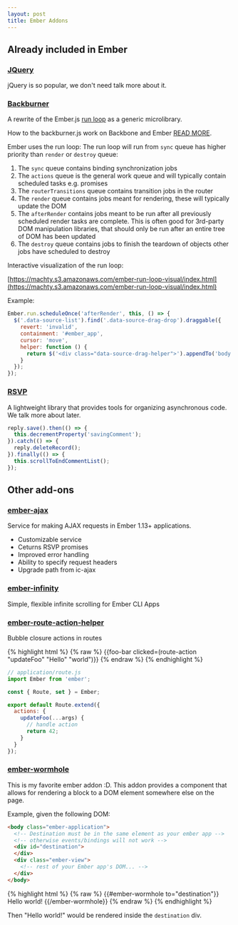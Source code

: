 ```yaml
---
layout: post
title: Ember Addons
---
```


## Already included in Ember

### [JQuery](https://jquery.com/)

jQuery is so popular, we don't need talk more about it.

### [Backburner](https://github.com/ebryn/backburner.js/)

A rewrite of the Ember.js [run loop](https://guides.emberjs.com/v1.10.0/understanding-ember/run-loop/) as a generic microlibrary.

How to the backburner.js work on Backbone and Ember [READ MORE](http://talks.erikbryn.com/backburner.js-and-the-ember-run-loop/).

Ember uses the run loop: The run loop will run from `sync` queue has higher priority than `render` or `destroy` queue:

1. The `sync` queue contains binding synchronization jobs
2. The `actions` queue is the general work queue and will typically contain scheduled tasks e.g. promises
3. The `routerTransitions` queue contains transition jobs in the router
4. The `render` queue contains jobs meant for rendering, these will typically update the DOM
5. The `afterRender` contains jobs meant to be run after all previously scheduled render tasks are complete. This is often good for 3rd-party DOM manipulation libraries, that should only be run after an entire tree of DOM has been updated
6. The `destroy` queue contains jobs to finish the teardown of objects other jobs have scheduled to destroy

Interactive visualization of the run loop:

[https://machty.s3.amazonaws.com/ember-run-loop-visual/index.html](https://machty.s3.amazonaws.com/ember-run-loop-visual/index.html)

Example:

```javascript
Ember.run.scheduleOnce('afterRender', this, () => {
  $('.data-source-list').find('.data-source-drag-drop').draggable({
    revert: 'invalid',
    containment: '#ember_app',
    cursor: 'move',
    helper: function () {
      return $('<div class="data-source-drag-helper">').appendTo('body').get(0);
    }
  });
});
```

### [RSVP](https://github.com/tildeio/rsvp.js/)

A lightweight library that provides tools for organizing asynchronous code. We talk more about later.

```javascript
reply.save().then(() => {
  this.decrementProperty('savingComment');
}).catch(() => {
  reply.deleteRecord();
}).finally(() => {
  this.scrollToEndCommentList();
});

```

## Other add-ons

### [ember-ajax](https://github.com/ember-cli/ember-ajax)

Service for making AJAX requests in Ember 1.13+ applications.

* Customizable service
* Ceturns RSVP promises
* Improved error handling
* Ability to specify request headers
* Upgrade path from ic-ajax

### [ember-infinity](https://github.com/hhff/ember-infinity)

Simple, flexible infinite scrolling for Ember CLI Apps

### [ember-route-action-helper](https://github.com/DockYard/ember-route-action-helper)

Bubble closure actions in routes

{% highlight html %}
{% raw %}
{{foo-bar clicked=(route-action "updateFoo" "Hello" "world")}}
{% endraw %}
{% endhighlight %}

```javascript
// application/route.js
import Ember from 'ember';

const { Route, set } = Ember;

export default Route.extend({
  actions: {
    updateFoo(...args) {
      // handle action
      return 42;
    }
  }
});
```

### [ember-wormhole](https://github.com/yapplabs/ember-wormhole)

This is my favorite ember addon :D. This addon provides a component that allows for rendering a block to a DOM element somewhere else on the page.

Example, given the following DOM:

```html
<body class="ember-application">
  <!-- Destination must be in the same element as your ember app -->
  <!-- otherwise events/bindings will not work -->
  <div id="destination">
  </div>
  <div class="ember-view">
    <!-- rest of your Ember app's DOM... -->
  </div>
</body>
```

{% highlight html %}
{% raw %}
{{#ember-wormhole to="destination"}}
  Hello world!
{{/ember-wormhole}}
{% endraw %}
{% endhighlight %}

Then "Hello world!" would be rendered inside the `destination` div.
